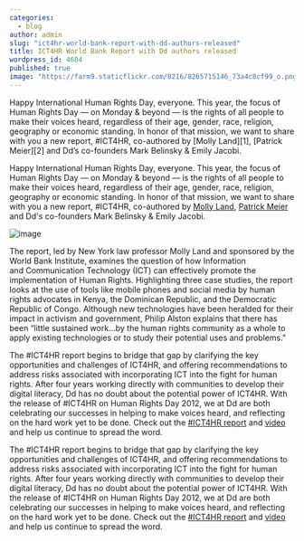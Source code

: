 ```yaml
---
categories:
  - blog
author: admin
slug: "ict4hr-world-bank-report-with-dd-authors-released"
title: ICT4HR World Bank Report with Dd authors released
wordpress_id: 4684
published: true
image: "https://farm9.staticflickr.com/8216/8265715146_73a4c8cf99_o.png"
---
```


Happy International Human Rights Day, everyone. This year, the focus of Human Rights Day — on Monday & beyond — is the rights of all people to make their voices heard, regardless of their age, gender, race, religion, geography or economic standing. In honor of that mission, we want to share with you a new report, #ICT4HR, co-authored by [Molly Land][1], [Patrick Meier][2] and Dd’s co-founders Mark Belinsky & Emily Jacobi.

Happy International Human Rights Day, everyone. This year, the focus of Human Rights Day — on Monday & beyond — is the rights of all people to make their voices heard, regardless of their age, gender, race, religion, geography or economic standing. In honor of that mission, we want to share with you a new report, #ICT4HR, co-authored by [Molly Land](http://www.nyls.edu/faculty/faculty_profiles/molly_land/), [Patrick Meier](http://irevolution.net/) and Dd's co-founders Mark Belinsky & Emily Jacobi.

![image](https://farm9.staticflickr.com/8216/8265715146_73a4c8cf99_o.png)

The report, led by New York law professor Molly Land and sponsored by the World Bank Institute, examines the question of how Information and Communication Technology (ICT) can effectively promote the implementation of Human Rights. Highlighting three case studies, the report looks at the use of tools like mobile phones and social media by human rights advocates in Kenya, the Dominican Republic, and the Democratic Republic of Congo. Although new technologies have been heralded for their impact in activism and government, Philip Alston explains that there has been “little sustained work…by the human rights community as a whole to apply existing technologies or to study their potential uses and problems.”

The #ICT4HR report begins to bridge that gap by clarifying the key opportunities and challenges of ICT4HR, and offering recommendations to address risks associated with incorporating ICT into the fight for human rights. After four years working directly with communities to develop their digital literacy, Dd has no doubt about the potential power of ICT4HR. With the release of #ICT4HR on Human Rights Day 2012, we at Dd are both celebrating our successes in helping to make voices heard, and reflecting on the hard work yet to be done. Check out the [#ICT4HR report][4] and [video][5] and help us continue to spread the word.


 [4]: http://www.opendta.org/Pages/KnowledgePage.aspx?knowID=31
 [5]: http://www.youtube.com/watch?v=03zoVCqiX70&feature=youtu.be
The #ICT4HR report begins to bridge that gap by clarifying the key opportunities and challenges of ICT4HR, and offering recommendations to address risks associated with incorporating ICT into the fight for human rights. After four years working directly with communities to develop their digital literacy, Dd has no doubt about the potential power of ICT4HR. With the release of #ICT4HR on Human Rights Day 2012, we at Dd are both celebrating our successes in helping to make voices heard, and reflecting on the hard work yet to be done. Check out the [#ICT4HR report](http://www.opendta.org/Pages/KnowledgePage.aspx?knowID=31) and [video](http://www.youtube.com/watch?v=03zoVCqiX70&feature=youtu.be) and help us continue to spread the word.
